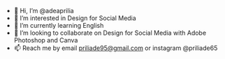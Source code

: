 - 👋 Hi, I’m @adeaprilia
- 👀 I’m interested in Design for Social Media
- 🌱 I’m currently learning English
- 💞️ I’m looking to collaborate on Design for Social Media with Adobe Photoshop and Canva
- 📫 Reach me by email priliade95@gmail.com
or instagram @priliade65
<!---
priliade/priliade is a ✨ special ✨ repository because its `README.md` (this file) appears on your GitHub profile.
You can click the Preview link to take a look at your changes.
--->
